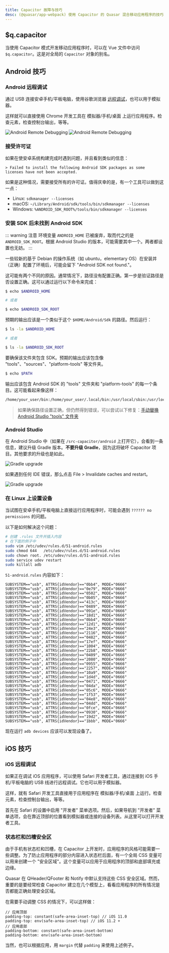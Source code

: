 ```yaml
---
title: Capacitor 故障与技巧
desc: (@quasar/app-webpack) 使用 Capacitor 的 Quasar 混合移动应用程序的技巧和窍门。
---
```


## $q.capacitor

当使用 Capacitor 模式开发移动应用程序时，可以在 Vue 文件中访问 `$q.capacitor`。这是对全局的 `Capacitor` 对象的别名。

## Android 技巧

### Android 远程调试

通过 USB 连接安卓手机/平板电脑，使用谷歌浏览器 [远程调试](https://developers.google.com/web/tools/chrome-devtools/debug/remote-debugging/remote-debugging?hl=en)，也可以用于模拟器。

这样就可以直接使用 Chrome 开发工具在 模拟器/手机/桌面 上运行应用程序。检查元素，检查控制台输出，等等。

![Android Remote Debugging](https://cdn.quasar.dev/img/remote-debug.png 'Android Remote Debugging')
![Android Remote Debugging](https://cdn.quasar.dev/img/remote-debug-2.png 'Android Remote Debugging')

### 接受许可证

如果在使安卓系统构建完成时遇到问题，并且看到类似的信息：

```
> Failed to install the following Android SDK packages as some licenses have not been accepted.
```

如果是这种情况，需要接受所有的许可证。值得庆幸的是，有一个工具可以做到这一点：

- Linux: `sdkmanager --licenses`
- macOS: `~/Library/Android/sdk/tools/bin/sdkmanager --licenses`
- Windows: `%ANDROID_SDK_ROOT%/tools/bin/sdkmanager --licenses`

### 安装 SDK 后未找到 Android SDK

::: warning 注意
环境变量 `ANDROID_HOME` 已被废弃，取而代之的是 `ANDROID_SDK_ROOT`。根据 Android Studio 的版本，可能需要其中一个。两者都设置也无妨。
:::

一些较新的基于 Debian 的操作系统（如 ubuntu，elementary OS）在安装并（正确）配置了环境后，可能会留下 "Android SDK not found."。

这可能有两个不同的原因。通常情况下，路径没有配置正确。第一步是验证路径是否设置正确。这可以通过运行以下命令来完成：

```bash
$ echo $ANDROID_HOME

# 或者

$ echo $ANDROID_SDK_ROOT

```

预期的输出应该是一个类似于这个 `$HOME/Android/Sdk` 的路径。然后运行：

```bash
$ ls -la $ANDROID_HOME

# 或者

$ ls -la $ANDROID_SDK_ROOT
```

要确保该文件夹包含 SDK。预期的输出应该包含像 "tools"、"sources"、"platform-tools" 等文件夹。

```bash
$ echo $PATH
```

输出应该包含 Android SDK 的 "tools" 文件夹和 "platform-tools" 的每一个条目。这可能看起来像这样：

```bash
/home/your_user/bin:/home/your_user/.local/bin:/usr/local/sbin:/usr/local/bin:/usr/sbin:/usr/bin:/sbin:/bin:/usr/games:/usr/local/games:/home/your_user/Android/Sdk/tools:/home/your_user/Android/Sdk/platform-tools
```

> 如果确保路径设置正确，但仍然得到错误，可以尝试以下修复：[手动替换 Android Studio "tools" 文件夹](https://github.com/meteor/meteor/issues/8464#issuecomment-288112504)

### Android Studio

在 Android Studio 中（如果在 `/src-capacitor/android` 上打开它），会看到一条信息，建议升级 Gradle 版本。**不要升级 Gradle**，因为这将破坏 Capacitor 项目。其他要求的升级也是如此。

<img src="https://cdn.quasar.dev/img/gradle-upgrade-notice.png" alt="Gradle upgrade" class="q-mb-md fit rounded-borders" style="max-width: 350px">

如果遇到任何 IDE 错误，那么点击 File > Invalidate caches and restart。

<img src="https://cdn.quasar.dev/img/gradle-invalidate-cache.png" alt="Gradle upgrade" class="fit rounded-borders" style="max-width: 350px">

### 在 Linux 上设置设备

当试图在安卓手机/平板电脑上直接运行应用程序时，可能会遇到 `?????? no permissions` 的问题。

以下是如何解决这个问题：

```bash
# 创建 .rules 文件并插入内容
# 在下面的例子中
sudo vim /etc/udev/rules.d/51-android.rules
sudo chmod 644   /etc/udev/rules.d/51-android.rules
sudo chown root. /etc/udev/rules.d/51-android.rules
sudo service udev restart
sudo killall adb
```

`51-android.rules` 内容如下：

```
SUBSYSTEM=="usb", ATTRS{idVendor}=="0bb4", MODE="0666"
SUBSYSTEM=="usb", ATTRS{idVendor}=="0e79", MODE="0666"
SUBSYSTEM=="usb", ATTRS{idVendor}=="0502", MODE="0666"
SUBSYSTEM=="usb", ATTRS{idVendor}=="0b05", MODE="0666"
SUBSYSTEM=="usb", ATTRS{idVendor}=="413c", MODE="0666"
SUBSYSTEM=="usb", ATTRS{idVendor}=="0489", MODE="0666"
SUBSYSTEM=="usb", ATTRS{idVendor}=="091e", MODE="0666"
SUBSYSTEM=="usb", ATTRS{idVendor}=="18d1", MODE="0666"
SUBSYSTEM=="usb", ATTRS{idVendor}=="0bb4", MODE="0666"
SUBSYSTEM=="usb", ATTRS{idVendor}=="12d1", MODE="0666"
SUBSYSTEM=="usb", ATTRS{idVendor}=="24e3", MODE="0666"
SUBSYSTEM=="usb", ATTRS{idVendor}=="2116", MODE="0666"
SUBSYSTEM=="usb", ATTRS{idVendor}=="0482", MODE="0666"
SUBSYSTEM=="usb", ATTRS{idVendor}=="17ef", MODE="0666"
SUBSYSTEM=="usb", ATTRS{idVendor}=="1004", MODE="0666"
SUBSYSTEM=="usb", ATTRS{idVendor}=="22b8", MODE="0666"
SUBSYSTEM=="usb", ATTRS{idVendor}=="0409", MODE="0666"
SUBSYSTEM=="usb", ATTRS{idVendor}=="2080", MODE="0666"
SUBSYSTEM=="usb", ATTRS{idVendor}=="0955", MODE="0666"
SUBSYSTEM=="usb", ATTRS{idVendor}=="2257", MODE="0666"
SUBSYSTEM=="usb", ATTRS{idVendor}=="10a9", MODE="0666"
SUBSYSTEM=="usb", ATTRS{idVendor}=="1d4d", MODE="0666"
SUBSYSTEM=="usb", ATTRS{idVendor}=="0471", MODE="0666"
SUBSYSTEM=="usb", ATTRS{idVendor}=="04da", MODE="0666"
SUBSYSTEM=="usb", ATTRS{idVendor}=="05c6", MODE="0666"
SUBSYSTEM=="usb", ATTRS{idVendor}=="1f53", MODE="0666"
SUBSYSTEM=="usb", ATTRS{idVendor}=="04e8", MODE="0666"
SUBSYSTEM=="usb", ATTRS{idVendor}=="04dd", MODE="0666"
SUBSYSTEM=="usb", ATTRS{idVendor}=="0fce", MODE="0666"
SUBSYSTEM=="usb", ATTRS{idVendor}=="0930", MODE="0666"
SUBSYSTEM=="usb", ATTRS{idVendor}=="19d2", MODE="0666"
SUBSYSTEM=="usb", ATTRS{idVendor}=="1bbb", MODE="0666"
```

现在运行 `adb devices` 应该可以发现设备了。

## iOS 技巧

### iOS 远程调试

如果正在调试 iOS 应用程序，可以使用 Safari 开发者工具，通过连接到 iOS 手机/平板电脑的 USB 线进行远程调试。它也可以用于模拟器。

这样，就有 Safari 开发工具直接用于应用程序在 模拟器/手机/桌面 上运行。检查元素，检查控制台输出，等等。

首先在 Safari 的设置中启用 "开发者" 菜单选项。然后，如果导航到 "开发者" 菜单选项，会在靠近顶部的位置看到模拟器或连接的设备列表。从这里可以打开开发者工具。

### 状态栏和凹槽安全区

由于手机有状态栏和凹槽，在 Capacitor 上开发时，应用程序的风格可能需要一些调整。为了防止应用程序的部分内容进入状态栏后面，有一个全局 CSS 变量可以用来创建一个 "安全区域"。这个变量可以应用于应用程序的顶部和底部填充或边缘。

Quasar 在 QHeader/QFooter 和 Notify 中默认支持这些 CSS 安全区域。然而，重要的是要经常检查 Capacitor 建立在几个模型上，看看应用程序的所有情况是否都能正确处理安全区域。

在需要手动调整 CSS 的情况下，可以这样做：

```
// 应用顶部
padding-top: constant(safe-area-inset-top) // iOS 11.0
padding-top: env(safe-area-inset-top) // iOS 11.2 +
// 应用底部
padding-bottom: constant(safe-area-inset-bottom)
padding-bottom: env(safe-area-inset-bottom)
```

当然，也可以根据应用，用 `margin` 代替 `padding` 来使用上述例子。
